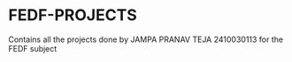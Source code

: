 # FEDF-PROJECTS
Contains all the projects done by JAMPA PRANAV TEJA 2410030113 for the FEDF subject

